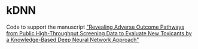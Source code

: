 # kDNN

Code to support the manuscript ["Revealing Adverse Outcome Pathways from Public High-Throughput Screening Data to Evaluate New Toxicants by a Knowledge-Based Deep Neural Network Approach"](https://pubs.acs.org/doi/10.1021/acs.est.1c02656)
